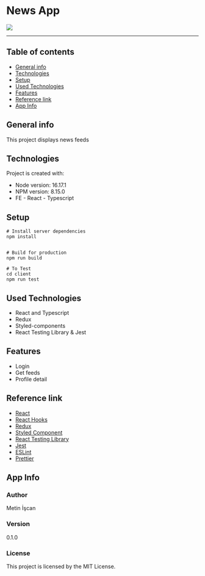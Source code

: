 # News App

![](https://github.com/metin1/news-app/blob/master/public/ms-icon-300.png?raw=true)

---

## Table of contents

- [General info](#general-info)
- [Technologies](#technologies)
- [Setup](#setup)
- [Used Technologies](#used-technologies)
- [Features](#features)
- [Reference link](#reference-link)
- [App Info](#app-info)

## General info

This project displays news feeds

## Technologies

Project is created with:

- Node version: 16.17.1
- NPM version: 8.15.0
- FE - React - Typescript

## Setup

```
# Install server dependencies
npm install


# Build for production
npm run build

# To Test
cd client
npm run test
```

## Used Technologies

- React and Typescript
- Redux
- Styled-components
- React Testing Library & Jest

## Features

- Login
- Get feeds
- Profile detail

## Reference link

- [React](https://ja.reactjs.org/)
- [React Hooks](https://ja.reactjs.org/docs/hooks-intro.html)
- [Redux](https://redux.js.org/)
- [Styled Component](https://styled-components.com//)
- [React Testing Library](https://testing-library.com/)
- [Jest](https://jestjs.io/)
- [ESLint](https://eslint.org/)
- [Prettier](https://prettier.io/)

## App Info

### Author

Metin İşcan

### Version

0.1.0

### License

This project is licensed by the MIT License.
